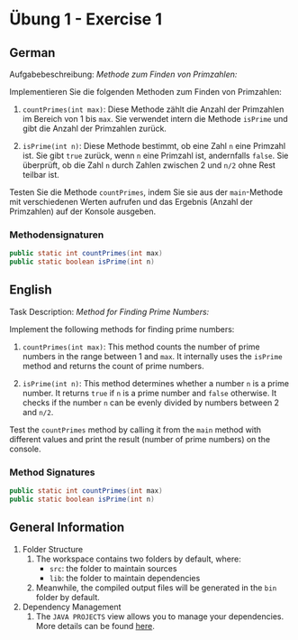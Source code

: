 # Übung 1 - Exercise 1

## German

Aufgabebeschreibung:
*Methode zum Finden von Primzahlen:*

Implementieren Sie die folgenden Methoden zum Finden von Primzahlen:

1. `countPrimes(int max)`: Diese Methode zählt die Anzahl der Primzahlen im Bereich von 1 bis `max`. Sie verwendet intern die Methode `isPrime` und gibt die Anzahl der Primzahlen zurück.

2. `isPrime(int n)`: Diese Methode bestimmt, ob eine Zahl `n` eine Primzahl ist. Sie gibt `true` zurück, wenn `n` eine Primzahl ist, andernfalls `false`. Sie überprüft, ob die Zahl `n` durch Zahlen zwischen 2 und `n/2` ohne Rest teilbar ist.

Testen Sie die Methode `countPrimes`, indem Sie sie aus der `main`-Methode mit verschiedenen Werten aufrufen und das Ergebnis (Anzahl der Primzahlen) auf der Konsole ausgeben.

### Methodensignaturen

```java
public static int countPrimes(int max)
public static boolean isPrime(int n)
```

## English

Task Description:
*Method for Finding Prime Numbers:*

Implement the following methods for finding prime numbers:

1. `countPrimes(int max)`: This method counts the number of prime numbers in the range between 1 and `max`. It internally uses the `isPrime` method and returns the count of prime numbers.

2. `isPrime(int n)`: This method determines whether a number `n` is a prime number. It returns `true` if `n` is a prime number and `false` otherwise. It checks if the number `n` can be evenly divided by numbers between 2 and `n/2`.

Test the `countPrimes` method by calling it from the `main` method with different values and print the result (number of prime numbers) on the console.

### Method Signatures

```java
public static int countPrimes(int max)
public static boolean isPrime(int n)
```

## General Information

1. Folder Structure
    1. The workspace contains two folders by default, where:
        - `src`: the folder to maintain sources
        - `lib`: the folder to maintain dependencies
    1. Meanwhile, the compiled output files will be generated in the `bin` folder by default.
1. Dependency Management
    1. The `JAVA PROJECTS` view allows you to manage your dependencies. More details can be found [here](https://github.com/microsoft/vscode-java-dependency#manage-dependencies).
